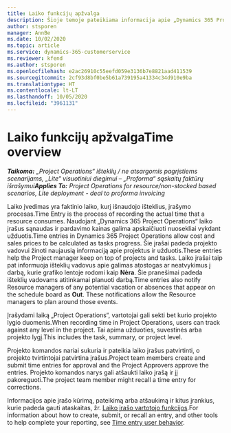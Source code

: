 ```yaml
---
title: Laiko funkcijų apžvalga
description: Šioje temoje pateikiama informacija apie „Dynamics 365 Project Operations“ esančias laiko funkcijas.
author: stsporen
manager: AnnBe
ms.date: 10/02/2020
ms.topic: article
ms.service: dynamics-365-customerservice
ms.reviewer: kfend
ms.author: stsporen
ms.openlocfilehash: e2ac26910c55eefd059e3136b7e8821aad411539
ms.sourcegitcommit: 2cf93d8bf0be5b61a739195a41334c34d910e9ba
ms.translationtype: HT
ms.contentlocale: lt-LT
ms.lasthandoff: 10/05/2020
ms.locfileid: "3961131"
---
```

# <a name="time-overview"></a><span data-ttu-id="d7961-103">Laiko funkcijų apžvalga</span><span class="sxs-lookup"><span data-stu-id="d7961-103">Time overview</span></span>

<span data-ttu-id="d7961-104">_**Taikoma:** „Project Operations“ išteklių / ne atsargomis pagrįstiems scenarijams, „Lite“ visuotiniui diegimui – „Proforma“ sąskaitų faktūrų išrašymui_</span><span class="sxs-lookup"><span data-stu-id="d7961-104">_**Applies To:** Project Operations for resource/non-stocked based scenarios, Lite deployment - deal to proforma invoicing_</span></span>

<span data-ttu-id="d7961-105">Laiko įvedimas yra faktinio laiko, kurį išnaudojo išteklius, įrašymo procesas.</span><span class="sxs-lookup"><span data-stu-id="d7961-105">Time Entry is the process of recording the actual time that a resource consumes.</span></span> <span data-ttu-id="d7961-106">Naudojant „Dynamics 365 Project Operations“ laiko įrašus sąnaudas ir pardavimo kainas galima apskaičiuoti nuosekliai vykdant užduotis.</span><span class="sxs-lookup"><span data-stu-id="d7961-106">Time entries in Dynamics 365 Project Operations allow cost and sales prices to be calculated as tasks progress.</span></span> <span data-ttu-id="d7961-107">Šie įrašai padeda projekto vadovui žinoti naujausią informaciją apie projektus ir užduotis.</span><span class="sxs-lookup"><span data-stu-id="d7961-107">These entries help the Project manager keep on top of projects and tasks.</span></span> <span data-ttu-id="d7961-108">Laiko įrašai taip pat informuoja išteklių vadovus apie galimas atostogas ar neatvykimus į darbą, kurie grafiko lentoje rodomi kaip **Nėra**. Šie pranešimai padeda išteklių vadovams atitinkamai planuoti darbą.</span><span class="sxs-lookup"><span data-stu-id="d7961-108">Time entries also notify Resource managers of any potential vacation or absences that appear on the schedule board as **Out**. These notifications allow the Resource managers to plan around those events.</span></span>

<span data-ttu-id="d7961-109">Įrašydami laiką „Project Operations“, vartotojai gali sekti bet kurio projekto lygio duomenis.</span><span class="sxs-lookup"><span data-stu-id="d7961-109">When recording time in Project Operations, users can track against any level in the project.</span></span> <span data-ttu-id="d7961-110">Tai apima užduoties, suvestinės arba projekto lygį.</span><span class="sxs-lookup"><span data-stu-id="d7961-110">This includes the task, summary, or project level.</span></span>

<span data-ttu-id="d7961-111">Projekto komandos nariai sukuria ir pateikia laiko įrašus patvirtinti, o projekto tvirtintojai patvirtina įrašus.</span><span class="sxs-lookup"><span data-stu-id="d7961-111">Project team members create and submit time entries for approval and the Project Approvers approve the entries.</span></span> <span data-ttu-id="d7961-112">Projekto komandos narys gali atšaukti laiko įrašą ir jį pakoreguoti.</span><span class="sxs-lookup"><span data-stu-id="d7961-112">The project team member might recall a time entry for corrections.</span></span>

<span data-ttu-id="d7961-113">Informacijos apie įrašo kūrimą, pateikimą arba atšaukimą ir kitus įrankius, kurie padeda gauti ataskaitas, žr. [Laiko įrašo vartotojo funkcijos](ui-behavior-time.md).</span><span class="sxs-lookup"><span data-stu-id="d7961-113">For information about how to create, submit, or recall an entry, and other tools to help complete your reporting, see [Time entry user behavior](ui-behavior-time.md).</span></span>


